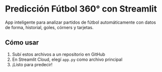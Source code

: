 # Predicción Fútbol 360° con Streamlit

App inteligente para analizar partidos de fútbol automáticamente con datos de forma, historial, goles, córners y tarjetas.

## Cómo usar
1. Subí estos archivos a un repositorio en GitHub
2. En Streamlit Cloud, elegí `app.py` como archivo principal
3. ¡Listo para predecir!
